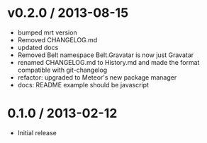 
v0.2.0 / 2013-08-15 
==================

 * bumped mrt version
 * Removed CHANGELOG.md
 * updated docs
 * Removed Belt namespace Belt.Gravatar is now just Gravatar
 * renamed CHANGELOG.md to History.md and made the format compatible with git-changelog
 * refactor: upgraded to Meteor's new package manager
 * docs: README example should be javascript

0.1.0 / 2013-02-12 
==================
 * Initial release

